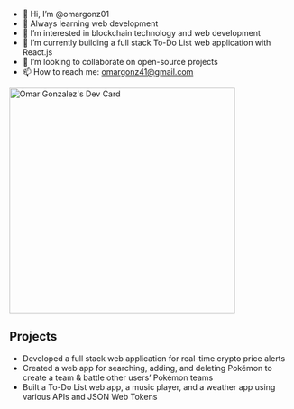 - 👋 Hi, I’m @omargonz01
- 🌱 Always learning web development
- 👀 I’m interested in blockchain technology and web development
- 🌱 I’m currently building a full stack To-Do List web application with React.js
- 💞️ I’m looking to collaborate on open-source projects
- 📫 How to reach me: omargonz41@gmail.com

<a href="https://app.daily.dev/omargonz"><img src="https://api.daily.dev/devcards/d77031ab6d7a4e619886b3a19400b28d.png?r=tvh" width="400" alt="Omar Gonzalez's Dev Card"/></a>

## Projects
- Developed a full stack web application for real-time crypto price alerts
- Created a web app for searching, adding, and deleting Pokémon to create a team & battle other users’ Pokémon teams
- Built a To-Do List web app, a music player, and a weather app using various APIs and JSON Web Tokens

<!---
omargonz01/omargonz01 is a ✨ special ✨ repository because its `README.md` (this file) appears on your GitHub profile.
You can click the Preview link to take a look at your changes.
--->
